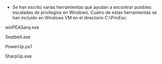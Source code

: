 
- Se han escrito varias herramientas que ayudan a encontrar posibles escaladas de privilegios en Windows. Cuatro de estas herramientas se han incluido en Windows VM en el directorio C:\PrivEsc:

winPEASany.exe

Seatbelt.exe

PowerUp.ps1

SharpUp.exe
